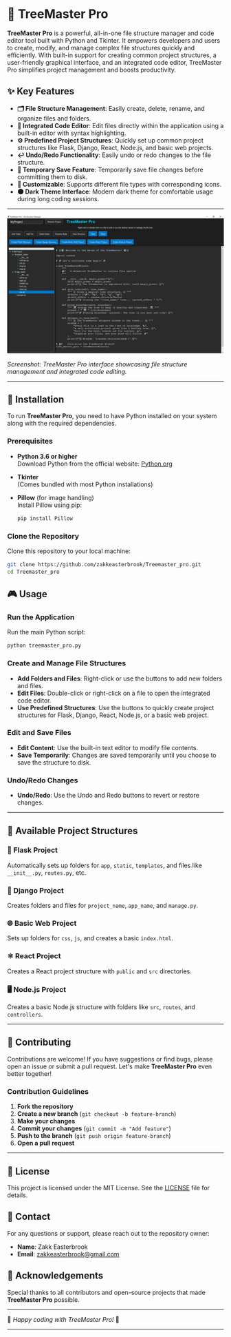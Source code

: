 # 🌳 TreeMaster Pro

**TreeMaster Pro** is a powerful, all-in-one file structure manager and code editor tool built with Python and Tkinter. It empowers developers and users to create, modify, and manage complex file structures quickly and efficiently. With built-in support for creating common project structures, a user-friendly graphical interface, and an integrated code editor, TreeMaster Pro simplifies project management and boosts productivity.

## ✨ Key Features

- **🗂️ File Structure Management**: Easily create, delete, rename, and organize files and folders.
- **📝 Integrated Code Editor**: Edit files directly within the application using a built-in editor with syntax highlighting.
- **⚙️ Predefined Project Structures**: Quickly set up common project structures like Flask, Django, React, Node.js, and basic web projects.
- **↩️ Undo/Redo Functionality**: Easily undo or redo changes to the file structure.
- **💾 Temporary Save Feature**: Temporarily save file changes before committing them to disk.
- **🎨 Customizable**: Supports different file types with corresponding icons.
- **🌑 Dark Theme Interface**: Modern dark theme for comfortable usage during long coding sessions.

---

![TreeMaster Pro Screenshot](https://github.com/zakkeasterbrook/TreeMaster_Pro/blob/main/Screenshot%20(448).png?raw=true)

*Screenshot: TreeMaster Pro interface showcasing file structure management and integrated code editing.*

---

## 🚀 Installation

To run **TreeMaster Pro**, you need to have Python installed on your system along with the required dependencies.

### Prerequisites

- **Python 3.6 or higher**  
  Download Python from the official website: [Python.org](https://www.python.org/downloads/)

- **Tkinter**  
  (Comes bundled with most Python installations)

- **Pillow** (for image handling)  
  Install Pillow using pip:

  ```bash
  pip install Pillow
  ```

### Clone the Repository

Clone this repository to your local machine:

```bash
git clone https://github.com/zakkeasterbrook/Treemaster_pro.git
cd Treemaster_pro
```

## 🎮 Usage

### Run the Application

Run the main Python script:

```bash
python treemaster_pro.py
```

### Create and Manage File Structures

- **Add Folders and Files**: Right-click or use the buttons to add new folders and files.
- **Edit Files**: Double-click or right-click on a file to open the integrated code editor.
- **Use Predefined Structures**: Use the buttons to quickly create project structures for Flask, Django, React, Node.js, or a basic web project.

### Edit and Save Files

- **Edit Content**: Use the built-in text editor to modify file contents.
- **Save Temporarily**: Changes are saved temporarily until you choose to save the structure to disk.

### Undo/Redo Changes

- **Undo/Redo**: Use the Undo and Redo buttons to revert or restore changes.

---

## 📂 Available Project Structures

### 🧪 Flask Project

Automatically sets up folders for `app`, `static`, `templates`, and files like `__init__.py`, `routes.py`, etc.

### 🦄 Django Project

Creates folders and files for `project_name`, `app_name`, and `manage.py`.

### 🌐 Basic Web Project

Sets up folders for `css`, `js`, and creates a basic `index.html`.

### ⚛️ React Project

Creates a React project structure with `public` and `src` directories.

### 🖥️ Node.js Project

Creates a basic Node.js structure with folders like `src`, `routes`, and `controllers`.

---

## 🤝 Contributing

Contributions are welcome! If you have suggestions or find bugs, please open an issue or submit a pull request. Let's make **TreeMaster Pro** even better together!

### Contribution Guidelines

1. **Fork the repository**
2. **Create a new branch** (`git checkout -b feature-branch`)
3. **Make your changes**
4. **Commit your changes** (`git commit -m "Add feature"`)
5. **Push to the branch** (`git push origin feature-branch`)
6. **Open a pull request**

---

## 📜 License

This project is licensed under the MIT License. See the [LICENSE](LICENSE) file for details.

## 📧 Contact

For any questions or support, please reach out to the repository owner:

- **Name**: Zakk Easterbrook
- **Email**: [zakkeasterbrook@gmail.com](mailto:zakkeasterbrook@gmail.com)

## 🙏 Acknowledgements

Special thanks to all contributors and open-source projects that made **TreeMaster Pro** possible.

---

🎉 *Happy coding with TreeMaster Pro!* 🎉

---
